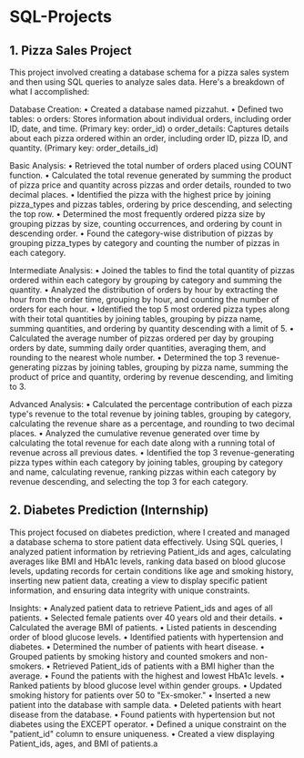 # SQL-Projects

## 1. Pizza Sales Project

This project involved creating a database schema for a pizza sales system and then using SQL queries to analyze sales data. Here's a breakdown of what I accomplished:

Database Creation:
  •	Created a database named pizzahut.
  •	Defined two tables: 
  o	orders: Stores information about individual orders, including order ID, date, and time. (Primary key: order_id)
  o	order_details: Captures details about each pizza ordered within an order, including order ID, pizza ID, and quantity. (Primary key: order_details_id)

Basic Analysis:
  •	Retrieved the total number of orders placed using COUNT function.
  •	Calculated the total revenue generated by summing the product of pizza price and quantity across pizzas and order details, rounded to two decimal places.
  •	Identified the pizza with the highest price by joining pizza_types and pizzas tables, ordering by price descending, and selecting the top row.
  •	Determined the most frequently ordered pizza size by grouping pizzas by size, counting occurrences, and ordering by count in descending order.
  •	Found the category-wise distribution of pizzas by grouping pizza_types by category and counting the number of pizzas in each category.

Intermediate Analysis:
  •	Joined the tables to find the total quantity of pizzas ordered within each category by grouping by category and summing the quantity.
  •	Analyzed the distribution of orders by hour by extracting the hour from the order time, grouping by hour, and counting the number of orders for each hour.
  •	Identified the top 5 most ordered pizza types along with their total quantities by joining tables, grouping by pizza name, summing quantities, and ordering by quantity descending with a limit of 5.
  •	Calculated the average number of pizzas ordered per day by grouping orders by date, summing daily order quantities, averaging them, and rounding to the nearest whole number.
  •	Determined the top 3 revenue-generating pizzas by joining tables, grouping by pizza name, summing the product of price and quantity, ordering by revenue descending, and limiting to 3.

Advanced Analysis:
  •	Calculated the percentage contribution of each pizza type's revenue to the total revenue by joining tables, grouping by category, calculating the revenue share as a percentage, and rounding to two decimal places.
  •	Analyzed the cumulative revenue generated over time by calculating the total revenue for each date along with a running total of revenue across all previous dates.
  •	Identified the top 3 revenue-generating pizza types within each category by joining tables, grouping by category and name, calculating revenue, ranking pizzas within each category by revenue descending, and selecting the top 3 for each category.

  ## 2. Diabetes Prediction (Internship)

  This project focused on diabetes prediction, where I created and managed a database schema to store patient data effectively. Using SQL queries, I analyzed patient information by retrieving Patient_ids and ages, calculating averages like BMI and HbA1c levels, ranking data based on blood glucose levels, updating records for certain conditions like age and smoking history, inserting new patient data, creating a view to display specific patient information, and ensuring data integrity with unique constraints.

  Insights:
•	Analyzed patient data to retrieve Patient_ids and ages of all patients.
•	Selected female patients over 40 years old and their details.
•	Calculated the average BMI of patients.
•	Listed patients in descending order of blood glucose levels.
•	Identified patients with hypertension and diabetes.
•	Determined the number of patients with heart disease.
•	Grouped patients by smoking history and counted smokers and non-smokers.
•	Retrieved Patient_ids of patients with a BMI higher than the average.
•	Found the patients with the highest and lowest HbA1c levels.
•	Ranked patients by blood glucose level within gender groups.
•	Updated smoking history for patients over 50 to "Ex-smoker."
•	Inserted a new patient into the database with sample data.
•	Deleted patients with heart disease from the database.
•	Found patients with hypertension but not diabetes using the EXCEPT operator.
•	Defined a unique constraint on the "patient_id" column to ensure uniqueness.
•	Created a view displaying Patient_ids, ages, and BMI of patients.a



